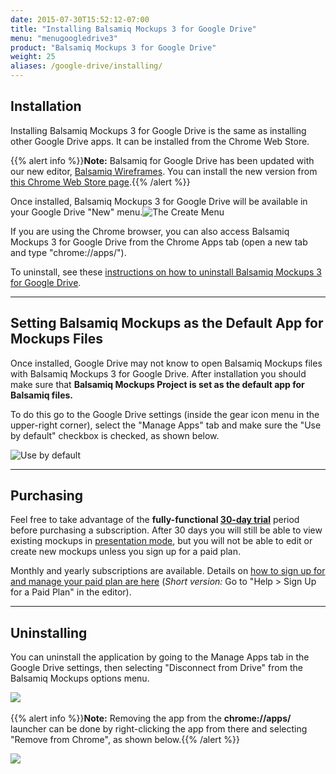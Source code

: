 ```yaml
---
date: 2015-07-30T15:52:12-07:00
title: "Installing Balsamiq Mockups 3 for Google Drive"
menu: "menugoogledrive3"
product: "Balsamiq Mockups 3 for Google Drive"
weight: 25
aliases: /google-drive/installing/
---
```


## Installation

Installing Balsamiq Mockups 3 for Google Drive is the same as installing other Google Drive apps. It can be installed from the Chrome Web Store.

{{% alert info %}}**Note:** Balsamiq for Google Drive has been updated with our new editor, [Balsamiq Wireframes](https://docs.balsamiq.com/google-drive/wireframes/intro/). You can install the new version from [this Chrome Web Store page](https://chrome.google.com/webstore/detail/balsamiq-wireframes-free/imbfadckkgblfbkinjejdeobpfbcopgb).{{% /alert %}}

Once installed, Balsamiq Mockups 3 for Google Drive will be available in your Google Drive "New" menu.![The Create Menu](//media.balsamiq.com/img/support/docs/gdrive/userguide/createmenu.png)

If you are using the Chrome browser, you can also access Balsamiq Mockups 3 for Google Drive from the Chrome Apps tab (open a new tab and type "chrome://apps/").

To uninstall, see these [instructions on how to uninstall Balsamiq Mockups 3 for Google Drive](#uninstalling).

* * *

## Setting Balsamiq Mockups as the Default App for Mockups Files

Once installed, Google Drive may not know to open Balsamiq Mockups files with Balsamiq Mockups 3 for Google Drive. After installation you should make sure that **Balsamiq Mockups Project is set as the default app for Balsamiq files.**

To do this go to the Google Drive settings (inside the gear icon menu in the upper-right corner), select the "Manage Apps" tab and make sure the "Use by default" checkbox is checked, as shown below.

![Use by default](//media.balsamiq.com/img/support/docs/gdrive/userguide/usebydefault.png)

* * *

## Purchasing

Feel free to take advantage of the **fully-functional [30-day trial](https://support.balsamiq.com/sales/evaluate/)** period before purchasing a subscription. After 30 days you will still be able to view existing mockups in [presentation mode](../fullscreen/), but you will not be able to edit or create new mockups unless you sign up for a paid plan.

Monthly and yearly subscriptions are available. Details on [how to sign up for and manage your paid plan are here](https://support.balsamiq.com/sales/gdrivesubscription/) (_Short version:_ Go to "Help > Sign Up for a Paid Plan" in the editor).

* * *

## Uninstalling

You can uninstall the application by going to the Manage Apps tab in the Google Drive settings, then selecting "Disconnect from Drive" from the Balsamiq Mockups options menu.

![](//media.balsamiq.com/img/support/docs/gdrive/userguide/disconnect.png)​

{{% alert info %}}**Note:** Removing the app from the **chrome://apps/** launcher can be done by right-clicking the app from there and selecting "Remove from Chrome", as shown below.{{% /alert %}}

![](//media.balsamiq.com/img/support/docs/gdrive/userguide/remove.png)​

